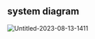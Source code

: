 ## system diagram

![Untitled-2023-08-13-1411](https://github.com/user-attachments/assets/5f30da8d-a241-44a7-97fd-fa2479379062)
